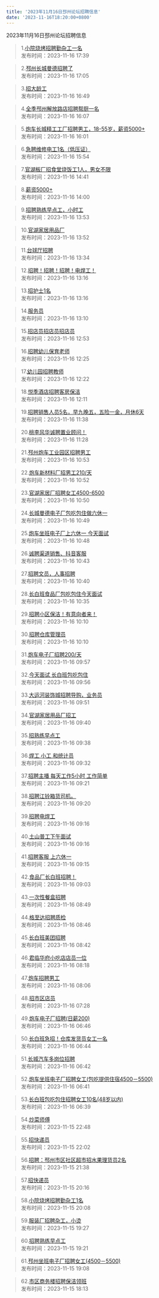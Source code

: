 ```yaml
---
title: '2023年11月16日邳州论坛招聘信息'
date: '2023-11-16T18:20:00+0800'
---
```

2023年11月16日邳州论坛招聘信息
<!--more-->
>1.[小院烧烤招聘勤杂工一名](https://www.pzzc.net/forum.php?mod=viewthread&tid=10370104)<br>
>发布时间：2023-11-16 17:39

>2.[邳州长城曼德招聘了](https://www.pzzc.net/forum.php?mod=viewthread&tid=10370095)<br>
>发布时间：2023-11-16 17:05

>3.[招大龄工](https://www.pzzc.net/forum.php?mod=viewthread&tid=10370091)<br>
>发布时间：2023-11-16 16:49

>4.[全季邳州解放路店招聘帮厨一名](https://www.pzzc.net/forum.php?mod=viewthread&tid=10370077)<br>
>发布时间：2023-11-16 16:07

>5.[炮车长城精工工厂招聘男工，18-55岁，薪资5000+](https://www.pzzc.net/forum.php?mod=viewthread&tid=10370075)<br>
>发布时间：2023-11-16 16:01

>6.[急聘维修电工1名（低压证）](https://www.pzzc.net/forum.php?mod=viewthread&tid=10370072)<br>
>发布时间：2023-11-16 15:54

>7.[官湖板厂招食堂烧饭工1人，男女不限](https://www.pzzc.net/forum.php?mod=viewthread&tid=10370055)<br>
>发布时间：2023-11-16 14:41

>8.[薪资5000+](https://www.pzzc.net/forum.php?mod=viewthread&tid=10370046)<br>
>发布时间：2023-11-16 14:00

>9.[招聘熟练早点工，小时工](https://www.pzzc.net/forum.php?mod=viewthread&tid=10370044)<br>
>发布时间：2023-11-16 13:53

>10.[官湖家居用品厂](https://www.pzzc.net/forum.php?mod=viewthread&tid=10370043)<br>
>发布时间：2023-11-16 13:52

>11.[台球厅招聘](https://www.pzzc.net/forum.php?mod=viewthread&tid=10370041)<br>
>发布时间：2023-11-16 13:34

>12.[招聘！招聘！招聘！电焊工！](https://www.pzzc.net/forum.php?mod=viewthread&tid=10370038)<br>
>发布时间：2023-11-16 13:16

>13.[招护士1名](https://www.pzzc.net/forum.php?mod=viewthread&tid=10370037)<br>
>发布时间：2023-11-16 13:16

>14.[服务员](https://www.pzzc.net/forum.php?mod=viewthread&tid=10370035)<br>
>发布时间：2023-11-16 13:10

>15.[招店员招店员招店员](https://www.pzzc.net/forum.php?mod=viewthread&tid=10370030)<br>
>发布时间：2023-11-16 12:53

>16.[招聘幼儿保育老师](https://www.pzzc.net/forum.php?mod=viewthread&tid=10370025)<br>
>发布时间：2023-11-16 12:25

>17.[幼儿园招聘教师](https://www.pzzc.net/forum.php?mod=viewthread&tid=10370024)<br>
>发布时间：2023-11-16 12:22

>18.[悦季酒店招聘客房保洁](https://www.pzzc.net/forum.php?mod=viewthread&tid=10370022)<br>
>发布时间：2023-11-16 12:11

>19.[招聘销售人员5名，早九晚五，五险一金，月休6天](https://www.pzzc.net/forum.php?mod=viewthread&tid=10370005)<br>
>发布时间：2023-11-16 11:38

>20.[桃李风华诚聘置业顾问！](https://www.pzzc.net/forum.php?mod=viewthread&tid=10370002)<br>
>发布时间：2023-11-16 11:28

>21.[邳州炮车工业园区招聘男工](https://www.pzzc.net/forum.php?mod=viewthread&tid=10369990)<br>
>发布时间：2023-11-16 10:53

>22.[炮车新材料厂招男工210/天](https://www.pzzc.net/forum.php?mod=viewthread&tid=10369989)<br>
>发布时间：2023-11-16 10:52

>23.[官湖家居厂招聘女工4500-6500](https://www.pzzc.net/forum.php?mod=viewthread&tid=10369987)<br>
>发布时间：2023-11-16 10:50

>24.[长城曼德电子厂包吃包住做六休一](https://www.pzzc.net/forum.php?mod=viewthread&tid=10369985)<br>
>发布时间：2023-11-16 10:49

>25.[炮车坐班电子厂上六休一 今天面试](https://www.pzzc.net/forum.php?mod=viewthread&tid=10369984)<br>
>发布时间：2023-11-16 10:48

>26.[诚聘渠道销售、抖音客服](https://www.pzzc.net/forum.php?mod=viewthread&tid=10369981)<br>
>发布时间：2023-11-16 10:43

>27.[招聘文员，人事招聘](https://www.pzzc.net/forum.php?mod=viewthread&tid=10369980)<br>
>发布时间：2023-11-16 10:40

>28.[长白班食品厂包吃包住今天面试](https://www.pzzc.net/forum.php?mod=viewthread&tid=10369978)<br>
>发布时间：2023-11-16 10:35

>29.[招聘小区保洁！有意向者来！](https://www.pzzc.net/forum.php?mod=viewthread&tid=10369966)<br>
>发布时间：2023-11-16 10:10

>30.[招聘仓库管理员](https://www.pzzc.net/forum.php?mod=viewthread&tid=10369965)<br>
>发布时间：2023-11-16 10:10

>31.[炮车电子厂招聘200/天](https://www.pzzc.net/forum.php?mod=viewthread&tid=10369958)<br>
>发布时间：2023-11-16 09:57

>32.[今天面试   长白班包吃包住](https://www.pzzc.net/forum.php?mod=viewthread&tid=10369957)<br>
>发布时间：2023-11-16 09:56

>33.[大运河装饰城招聘导购，业务员](https://www.pzzc.net/forum.php?mod=viewthread&tid=10369952)<br>
>发布时间：2023-11-16 09:51

>34.[官湖家居用品厂招工](https://www.pzzc.net/forum.php?mod=viewthread&tid=10369949)<br>
>发布时间：2023-11-16 09:40

>35.[招熟练早点工](https://www.pzzc.net/forum.php?mod=viewthread&tid=10369945)<br>
>发布时间：2023-11-16 09:38

>36.[焊工  小工 和统计员](https://www.pzzc.net/forum.php?mod=viewthread&tid=10369943)<br>
>发布时间：2023-11-16 09:32

>37.[招聘主播  每天工作5小时 工作简单](https://www.pzzc.net/forum.php?mod=viewthread&tid=10369938)<br>
>发布时间：2023-11-16 09:21

>38.[招聘江铃箱货司机。](https://www.pzzc.net/forum.php?mod=viewthread&tid=10369937)<br>
>发布时间：2023-11-16 09:20

>39.[招聘电焊工](https://www.pzzc.net/forum.php?mod=viewthread&tid=10369936)<br>
>发布时间：2023-11-16 09:16

>40.[土山普工下午面试](https://www.pzzc.net/forum.php?mod=viewthread&tid=10369935)<br>
>发布时间：2023-11-16 09:16

>41.[招聘客服  上六休一](https://www.pzzc.net/forum.php?mod=viewthread&tid=10369934)<br>
>发布时间：2023-11-16 09:15

>42.[食品厂长白班招聘！](https://www.pzzc.net/forum.php?mod=viewthread&tid=10369932)<br>
>发布时间：2023-11-16 09:03

>43.[一次性餐盒招聘](https://www.pzzc.net/forum.php?mod=viewthread&tid=10369926)<br>
>发布时间：2023-11-16 08:49

>44.[格至达招聘质检](https://www.pzzc.net/forum.php?mod=viewthread&tid=10369923)<br>
>发布时间：2023-11-16 08:46

>45.[长白班美团招聘](https://www.pzzc.net/forum.php?mod=viewthread&tid=10369921)<br>
>发布时间：2023-11-16 08:42

>46.[君临华府小吃店店员一位](https://www.pzzc.net/forum.php?mod=viewthread&tid=10369915)<br>
>发布时间：2023-11-16 08:18

>47.[炮车招聘男工](https://www.pzzc.net/forum.php?mod=viewthread&tid=10369910)<br>
>发布时间：2023-11-16 08:06

>48.[招市区店员](https://www.pzzc.net/forum.php?mod=viewthread&tid=10369907)<br>
>发布时间：2023-11-16 07:28

>49.[炮车电子厂招聘(日薪200)](https://www.pzzc.net/forum.php?mod=viewthread&tid=10369896)<br>
>发布时间：2023-11-16 06:46

>50.[长白班急招！仓库发货员女工一名](https://www.pzzc.net/forum.php?mod=viewthread&tid=10369895)<br>
>发布时间：2023-11-16 06:44

>51.[长城汽车多岗位招聘](https://www.pzzc.net/forum.php?mod=viewthread&tid=10369894)<br>
>发布时间：2023-11-16 06:42

>52.[炮车坐班电子厂招聘女工(包吃提供住宿4500－5500)](https://www.pzzc.net/forum.php?mod=viewthread&tid=10369893)<br>
>发布时间：2023-11-16 06:41

>53.[长白班包吃包住招聘女工10名(48岁以内)](https://www.pzzc.net/forum.php?mod=viewthread&tid=10369892)<br>
>发布时间：2023-11-16 06:39

>54.[炒菜师傅](https://www.pzzc.net/forum.php?mod=viewthread&tid=10369877)<br>
>发布时间：2023-11-15 22:48

>55.[招快递员](https://www.pzzc.net/forum.php?mod=viewthread&tid=10369873)<br>
>发布时间：2023-11-15 22:02

>56.[招聘：邳州市区社区超市招水果理货员2名](https://www.pzzc.net/forum.php?mod=viewthread&tid=10369869)<br>
>发布时间：2023-11-15 21:38

>57.[招快递员](https://www.pzzc.net/forum.php?mod=viewthread&tid=10369856)<br>
>发布时间：2023-11-15 20:16

>58.[小院烧烤招聘勤杂工1名](https://www.pzzc.net/forum.php?mod=viewthread&tid=10369853)<br>
>发布时间：2023-11-15 20:08

>59.[服装厂招聘杂工，小烫](https://www.pzzc.net/forum.php?mod=viewthread&tid=10369849)<br>
>发布时间：2023-11-15 19:27

>60.[招聘熟练早点工](https://www.pzzc.net/forum.php?mod=viewthread&tid=10369848)<br>
>发布时间：2023-11-15 19:21

>61.[邳州坐班电子厂招聘女工(4500－5500)](https://www.pzzc.net/forum.php?mod=viewthread&tid=10369847)<br>
>发布时间：2023-11-15 19:08

>62.[市区商务楼招聘保洁领班](https://www.pzzc.net/forum.php?mod=viewthread&tid=10369839)<br>
>发布时间：2023-11-15 18:13

